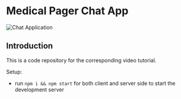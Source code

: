 # Medical Pager Chat App

![Chat Application](https://i.ibb.co/hsvcw4V/image.png)

## Introduction
This is a code repository for the corresponding video tutorial. 

Setup:
- run ```npm i && npm start``` for both client and server side to start the development server
